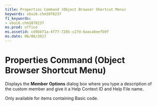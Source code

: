 ```yaml
---
title: Properties Command (Object Browser Shortcut Menu)
keywords: vbui6.chm1078237
f1_keywords:
- vbui6.chm1078237
ms.prod: office
ms.assetid: cd9bb71a-4f77-7285-c27d-6aaca6eefb9f
ms.date: 06/08/2017
---
```



# Properties Command (Object Browser Shortcut Menu)

Displays the **Member** **Options** dialog box where you type a description of the custom member and give it a Help Context ID and Help File name.

Only available for items containing Basic code.

